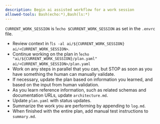 ```yaml
---
description: Begin ai assisted workflow for a work session
allowed-tools: Bash(echo:*),Bash(ls:*)
---
```

`CURRENT_WORK_SESSION` is !`echo $CURRENT_WORK_SESSION` as set in the `.envrc` file.

- Review context in !`ls -al ai/${CURRENT_WORK_SESSION}` `ai/<CURRENT_WORK_SESSION>`.
- Continue working on the plan in !`echo "ai/${CURRENT_WORK_SESSION}/plan.yaml"` `ai/<CURRENT_WORK_SESSION>/plan.yaml`
- Work on any steps in parallel that you can, but STOP as soon as you have something the human can manually validate.
- If necessary, update the plan based on information you learned, and based on the input from human validation.
- As you learn reference information, such as related schemas and documentation URLs, update `architecture.md`.
- Update `plan.yaml` with status updates.
- Summarize the work you are performing by appending to `log.md`.
- When finished with the entire plan, add manual test instructions to `summary.md`.
